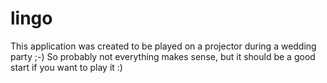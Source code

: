 lingo
=====

This application was created to be played on a projector during a wedding party ;-)
So probably not everything makes sense, but it should be a good start if you want to play it :)